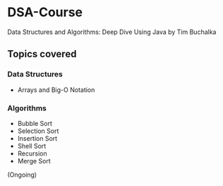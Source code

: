 # DSA-Course
Data Structures and Algorithms: Deep Dive Using Java by Tim Buchalka
## Topics covered
### Data Structures
- Arrays and Big-O Notation

### Algorithms
- Bubble Sort
- Selection Sort
- Insertion Sort
- Shell Sort
- Recursion
- Merge Sort

(Ongoing)
